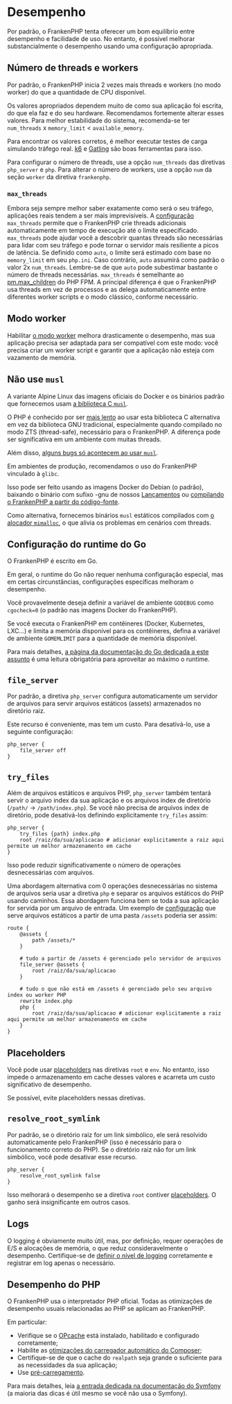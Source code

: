 <!--
[//]: # Copyright (c) 2022-present Kévin Dunglas.

[//]: # Documentation licensed under the MIT License.
[//]: # The original work was translated from English into Brazilian Portuguese.
[//]: # https://github.com/php/frankenphp/blob/main/LICENSE

source_url: https://github.com/php/frankenphp/blob/main/docs/performance.md
revision: ac900e0df433d6f05df11eefe1e2ba88fa6dac5e
status: ready
-->

# Desempenho

Por padrão, o FrankenPHP tenta oferecer um bom equilíbrio entre desempenho e
facilidade de uso.
No entanto, é possível melhorar substancialmente o desempenho usando uma
configuração apropriada.

## Número de threads e workers

Por padrão, o FrankenPHP inicia 2 vezes mais threads e workers (no modo worker)
do que a quantidade de CPU disponível.

Os valores apropriados dependem muito de como sua aplicação foi escrita, do que
ela faz e do seu hardware.
Recomendamos fortemente alterar esses valores.
Para melhor estabilidade do sistema, recomenda-se ter `num_threads` x
`memory_limit` < `available_memory`.

Para encontrar os valores corretos, é melhor executar testes de carga simulando
tráfego real.
[k6](https://k6.io) e [Gatling](https://gatling.io) são boas ferramentas para
isso.

Para configurar o número de threads, use a opção `num_threads` das diretivas
`php_server` e `php`.
Para alterar o número de workers, use a opção `num` da seção `worker` da
diretiva `frankenphp`.

### `max_threads`

Embora seja sempre melhor saber exatamente como será o seu tráfego, aplicações
reais tendem a ser mais imprevisíveis.
A [configuração](config.md#configuracao-do-caddyfile) `max_threads` permite que
o FrankenPHP crie threads adicionais automaticamente em tempo de execução até o
limite especificado.
`max_threads` pode ajudar você a descobrir quantas threads são necessárias para
lidar com seu tráfego e pode tornar o servidor mais resiliente a picos de
latência.
Se definido como `auto`, o limite será estimado com base no `memory_limit` em
seu `php.ini`.
Caso contrário, `auto` assumirá como padrão o valor 2x `num_threads`.
Lembre-se de que `auto` pode subestimar bastante o número de threads
necessárias.
`max_threads` é semelhante ao
[pm.max_children](https://www.php.net/manual/pt_BR/install.fpm.configuration.php#pm.max-children)
do PHP FPM.
A principal diferença é que o FrankenPHP usa threads em vez de processos e as
delega automaticamente entre diferentes worker scripts e o modo clássico,
conforme necessário.

## Modo worker

Habilitar [o modo worker](worker.md) melhora drasticamente o desempenho, mas sua
aplicação precisa ser adaptada para ser compatível com este modo: você precisa
criar um worker script e garantir que a aplicação não esteja com vazamento de
memória.

## Não use `musl`

A variante Alpine Linux das imagens oficiais do Docker e os binários padrão que
fornecemos usam [a biblioteca C `musl`](https://musl.libc.org).

O PHP é conhecido por ser
[mais lento](https://gitlab.alpinelinux.org/alpine/aports/-/issues/14381)
ao usar esta biblioteca C alternativa em vez da biblioteca GNU tradicional,
especialmente quando compilado no modo ZTS (thread-safe), necessário para o
FrankenPHP.
A diferença pode ser significativa em um ambiente com muitas threads.

Além disso,
[alguns bugs só acontecem ao usar `musl`](https://github.com/php/php-src/issues?q=sort%3Aupdated-desc+is%3Aissue+is%3Aopen+label%3ABug+musl).

Em ambientes de produção, recomendamos o uso do FrankenPHP vinculado à `glibc`.

Isso pode ser feito usando as imagens Docker do Debian (o padrão), baixando o
binário com sufixo -gnu de nossos
[Lançamentos](https://github.com/php/frankenphp/releases) ou
[compilando o FrankenPHP a partir do código-fonte](compile.md).

Como alternativa, fornecemos binários `musl` estáticos compilados com
[o alocador `mimalloc`](https://github.com/microsoft/mimalloc), o que alivia os
problemas em cenários com threads.

## Configuração do runtime do Go

O FrankenPHP é escrito em Go.

Em geral, o runtime do Go não requer nenhuma configuração especial, mas em
certas circunstâncias, configurações específicas melhoram o desempenho.

Você provavelmente deseja definir a variável de ambiente `GODEBUG` como
`cgocheck=0` (o padrão nas imagens Docker do FrankenPHP).

Se você executa o FrankenPHP em contêineres (Docker, Kubernetes, LXC...) e
limita a memória disponível para os contêineres, defina a variável de ambiente
`GOMEMLIMIT` para a quantidade de memória disponível.

Para mais detalhes,
[a página da documentação do Go dedicada a este assunto](https://pkg.go.dev/runtime#hdr-Environment_Variables)
é uma leitura obrigatória para aproveitar ao máximo o runtime.

## `file_server`

Por padrão, a diretiva `php_server` configura automaticamente um servidor de
arquivos para servir arquivos estáticos (assets) armazenados no diretório raiz.

Este recurso é conveniente, mas tem um custo.
Para desativá-lo, use a seguinte configuração:

```caddyfile
php_server {
    file_server off
}
```

## `try_files`

Além de arquivos estáticos e arquivos PHP, `php_server` também tentará servir o
arquivo index da sua aplicação e os arquivos index de diretório (`/path/` ->
`/path/index.php`).
Se você não precisa de arquivos index de diretório, pode desativá-los definindo
explicitamente `try_files` assim:

```caddyfile
php_server {
    try_files {path} index.php
    root /raiz/da/sua/aplicacao # adicionar explicitamente a raiz aqui permite um melhor armazenamento em cache
}
```

Isso pode reduzir significativamente o número de operações desnecessárias com
arquivos.

Uma abordagem alternativa com 0 operações desnecessárias no sistema de arquivos
seria usar a diretiva `php` e separar os arquivos estáticos do PHP usando
caminhos.
Essa abordagem funciona bem se toda a sua aplicação for servida por um arquivo
de entrada.
Um exemplo de [configuração](config.md#configuracao-do-caddyfile) que serve
arquivos estáticos a partir de uma pasta `/assets` poderia ser assim:

```caddyfile
route {
    @assets {
        path /assets/*
    }

    # tudo a partir de /assets é gerenciado pelo servidor de arquivos
    file_server @assets {
        root /raiz/da/sua/aplicacao
    }

    # tudo o que não está em /assets é gerenciado pelo seu arquivo index ou worker PHP
    rewrite index.php
    php {
        root /raiz/da/sua/aplicacao # adicionar explicitamente a raiz aqui permite um melhor armazenamento em cache
    }
}
```

## Placeholders

Você pode usar
[placeholders](https://caddyserver.com/docs/conventions#placeholders) nas
diretivas `root` e `env`.
No entanto, isso impede o armazenamento em cache desses valores e acarreta um
custo significativo de desempenho.

Se possível, evite placeholders nessas diretivas.

## `resolve_root_symlink`

Por padrão, se o diretório raiz for um link simbólico, ele será resolvido
automaticamente pelo FrankenPHP (isso é necessário para o funcionamento correto
do PHP).
Se o diretório raiz não for um link simbólico, você pode desativar esse recurso.

```caddyfile
php_server {
    resolve_root_symlink false
}
```

Isso melhorará o desempenho se a diretiva `root` contiver
[placeholders](https://caddyserver.com/docs/conventions#placeholders).
O ganho será insignificante em outros casos.

## Logs

O logging é obviamente muito útil, mas, por definição, requer operações de E/S e
alocações de memória, o que reduz consideravelmente o desempenho.
Certifique-se de
[definir o nível de logging](https://caddyserver.com/docs/caddyfile/options#log)
corretamente e registrar em log apenas o necessário.

## Desempenho do PHP

O FrankenPHP usa o interpretador PHP oficial.
Todas as otimizações de desempenho usuais relacionadas ao PHP se aplicam ao
FrankenPHP.

Em particular:

- Verifique se o [OPcache](https://www.php.net/manual/pt_BR/book.opcache.php)
  está instalado, habilitado e configurado corretamente;
- Habilite as
  [otimizações do carregador automático do Composer](https://getcomposer.org/doc/articles/autoloader-optimization.md);
- Certifique-se de que o cache do `realpath` seja grande o suficiente para as
  necessidades da sua aplicação;
- Use
  [pré-carregamento](https://www.php.net/manual/pt_BR/opcache.preloading.php).

Para mais detalhes, leia
[a entrada dedicada na documentação do Symfony](https://symfony.com/doc/current/performance.html)
(a maioria das dicas é útil mesmo se você não usa o Symfony).
